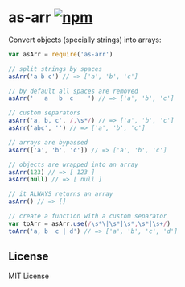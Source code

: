 # as-arr [![npm](https://img.shields.io/npm/v/as-arr.svg?style=flat-square)](https://www.npmjs.com/package/as-arr)

Convert objects (specially strings) into arrays:

```js
var asArr = require('as-arr')

// split strings by spaces
asArr('a b c') // => ['a', 'b', 'c']

// by default all spaces are removed
asArr('   a   b  c    ') // => ['a', 'b', 'c']

// custom separators
asArr('a, b, c', /,\s*/) // => ['a', 'b', 'c']
asArr('abc', '') // => ['a', 'b', 'c']

// arrays are bypassed
asArr(['a', 'b', 'c']) // => ['a', 'b', 'c']

// objects are wrapped into an array
asArr(123) // => [ 123 ]
asArr(null) // => [ null ]

// it ALWAYS returns an array
asArr() // => []

// create a function with a custom separator
var toArr = asArr.use(/\s*\|\s*|\s*,\s*|\s+/)
toArr('a, b  c | d') // => ['a', 'b', 'c', 'd']
```

## License

MIT License

